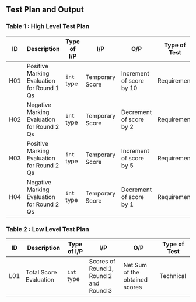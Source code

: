 

## Test Plan and Output

### Table 1 : High Level Test Plan


|ID|Description|Type of I/P | I/P | O/P | Type of Test |
|--|--|--|--|--|--|
| H01  |  Positive Marking Evaluation for Round 1 Qs  |`int` type | Temporary Score | Increment of score by 10 | Requirement|
| H02  |  Negative Marking Evaluation for Round 2 Qs  |`int` type | Temporary Score | Decrement of score by 2 | Requirement|
| H03  |  Positive Marking Evaluation for Round 2 Qs  |`int` type | Temporary Score | Increment of score by 5 | Requirement|
| H04  |  Negative Marking Evaluation for Round 2 Qs  |`int` type | Temporary Score | Decrement of score by 1| Requirement|

### Table 2 : Low Level Test Plan

|ID|Description|Type of I/P | I/P | O/P | Type of Test |
|--|--|--|--|--|--|
| L01  |  Total Score Evaluation  |`int` type | Scores of Round 1, Round 2 and Round 3 | Net Sum of the obtained scores | Technical |

